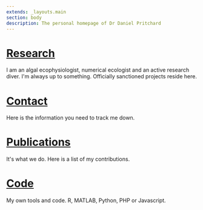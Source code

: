 ```yaml
---
extends: _layouts.main
section: body
description: The personal homepage of Dr Daniel Pritchard
---
```

# [Research](research/)
<x-img src="/assets/images/mug_shot.jpg" caption="June 2015" class="float-right w-1/4 px-2 py-2"/>

I am an algal ecophysiologist, numerical ecologist and an active research diver.  I'm always up to something. Officially sanctioned projects reside here.

# [Contact](contact/)
Here is the information you need to track me down.

# [Publications](publications/)
It's what we do. Here is a list of my contributions.  

# [Code](code/)
My own tools and code. R, MATLAB, Python, PHP or Javascript.
